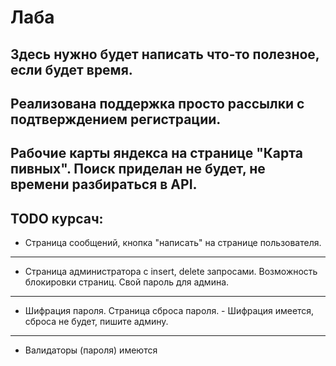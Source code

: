 # Лаба

Здесь нужно будет написать что-то полезное, если будет время. 
---
Реализована поддержка просто рассылки с подтверждением регистрации.
---
Рабочие карты яндекса на странице "Карта пивных". Поиск приделан не будет, не времени разбираться в API.
---
TODO курсач:
---
- Страница сообщений, кнопка "написать" на странице пользователя.
---
- Страница администратора с insert, delete запросами. Возможность блокировки страниц. Свой пароль для админа.
---
- Шифрация пароля. Страница сброса пароля. - Шифрация имеется, сброса не будет, пишите админу.
---
- Валидаторы (пароля) имеются